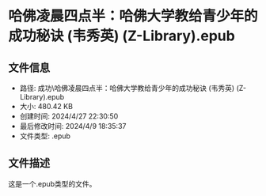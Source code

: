 ﻿# 哈佛凌晨四点半：哈佛大学教给青少年的成功秘诀 (韦秀英) (Z-Library).epub

## 文件信息
- 路径: 成功\哈佛凌晨四点半：哈佛大学教给青少年的成功秘诀 (韦秀英) (Z-Library).epub
- 大小: 480.42 KB
- 创建时间: 2024/4/27 22:30:50
- 最后修改时间: 2024/4/9 18:35:37
- 文件类型: .epub

## 文件描述
这是一个.epub类型的文件。

